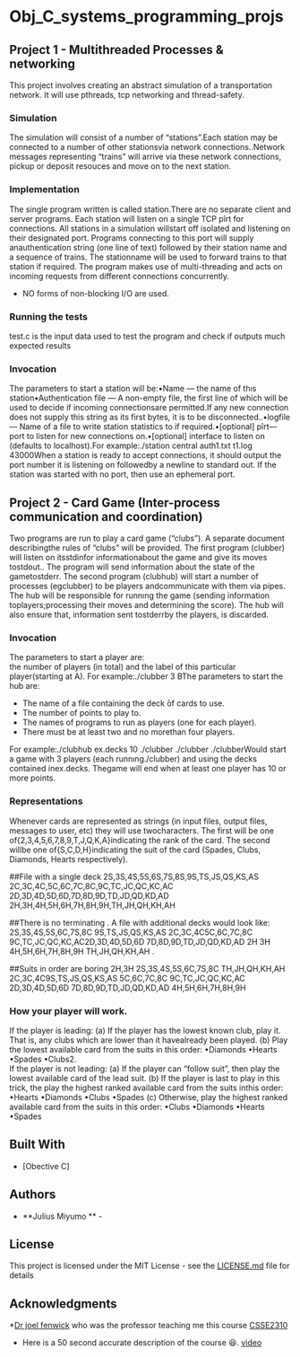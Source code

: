 # Obj_C_systems_programming_projs

## Project 1 - Multithreaded Processes & networking
This project involves creating an abstract simulation of a transportation network. It will use pthreads, tcp networking and thread-safety. 
### Simulation

The simulation will consist of a number of “stations”.Each station may be connected to a number of other stationsvia network connections..Network messages representing “trains” will arrive via these network connections, pickup or deposit resouces and move on to the next station.

### Implementation
The single program written is called station.There  are  no  separate  client  and  server  programs.  Each station will listen on a single TCP pîrt for connections.  All stations in a simulation willstart  off  isolated  and  listening  on  their  designated  port.   Programs  connecting  to  this  port  will  supply  anauthentication string (one line of text) followed by their station name and a sequence of trains.  The stationname will be used to forward trains to that station if required.  The program makes use of multi-threading and acts on incoming requests from different connections concurrently. 

* NO forms of non-blocking I/O are used.

### Running the tests

test.c is the input data used to test the program and check if outputs much expected results

### Invocation
The parameters to start a station will be:•Name — the name of thıs station•Authentication file — A non-empty file, the first line of which will be used to decide if incoming connectionsare permitted.If any new connection does not supply this string as its first bytes, it is to be disconnected..•logfile — Name of a file to write station statistics to if required.•[optional] pîrt— port to listen for new connections on.•[optional] interface to listen on (defaults to localhost).For example:./station central auth1.txt t1.log 43000When a station is ready to accept connections, it should output the port number it is listening on followedby a newline to standard out.  If the station was started with no port, then use an ephemeral port.

## Project 2 - Card Game (Inter-process communication and coordination)

Two programs are run to play a card game (“clubs”).  A separate document describingthe  rules  of  “clubs”  will  be  provided.
The  first  program  (clubber)  will  listen  on  itsstdinfor  informationabout the game and give its moves tostdout..
The program will send information about the state of the gametostderr.
The  second  program  (clubhub)  will  start  a  number  of  processes  (egclubber)  to  be  players  andcommunicate with them via pipes.
The hub will be responsible for runnıng the game (sending information toplayers;processing their moves and determining the score).
The hub will also ensure that, information sent tostderrby the players, is discarded.

### Invocation
The parameters to start a player are:  
the number of players (in total) and the label of this particular player(starting at A). 
For example:./clubber 3 BThe parameters to start the hub are:
* The name of a file containing the deck ̄of cards to use.
* The number of points to play to.
* The names of programs to run as players (one for each player).  
* There must be at least two and no morethan four players.

For example:./clubhub ex.decks 10 ./clubber ./clubber ./clubberWould start a game with 3 players (each runnıng./clubber) and using the decks contained inex.decks.  Thegame will end when at least one player has 10 or more points.

### Representations

Whenever cards are represented as strings (in input files, output files, messages to user, etc) they will use twocharacters.  The first will be one of{2,3,4,5,6,7,8,9,T,J,Q,K,A}indicating the rank of the card.  The second willbe one of{S,C,D,H}indicating the suit of the card (Spades, Clubs, Diamonds, Hearts respectively).

##File with a single deck
2S,3S,4S,5S,6S,7S,8S,9S,TS,JS,QS,KS,AS
2C,3C,4C,5C,6C,7C,8C,9C,TC,JC,QC,KC,AC
2D,3D,4D,5D,6D,7D,8D,9D,TD,JD,QD,KD,AD
2H,3H,4H,5H,6H,7H,8H,9H,TH,JH,QH,KH,AH

##There is no terminating .
A file with additional decks would look like:
2S,3S,4S,5S,6C,7S,8C
9S,TS,JS,QS,KS,AS
2C,3C,4C5C,6C,7C,8C
9C,TC,JC,QC,KC,AC2D,3D,4D,5D,6D
7D,8D,9D,TD,JD,QD,KD,AD
2H
3H
4H,5H,6H,7H,8H,9H
TH,JH,QH,KH,AH
.

##Suits in order are boring
2H,3H
2S,3S,4S,5S,6C,7S,8C
TH,JH,QH,KH,AH
2C,3C,4C9S,TS,JS,QS,KS,AS
5C,6C,7C,8C
9C,TC,JC,QC,KC,AC
2D,3D,4D,5D,6D
7D,8D,9D,TD,JD,QD,KD,AD
4H,5H,6H,7H,8H,9H

### How your player will work. 
If the player is leading:
(a)  If the player has the lowest known club,  play it.  That is,  any clubs which are lower than it havealready been played.
(b)  Play the lowest available card from the suits in this order:
    •Diamonds
    •Hearts
    •Spades
    •Clubs2.  
If the player is not leading:
(a)  If the player can “follow suit”, then play the lowest available card of the lead suit.
(b)  If the player is last to play in this trick, the play the highest ranked available card from the suits inthis order:
    •Hearts
    •Diamonds
    •Clubs
    •Spades
(c)  Otherwise, play the highest ranked available card from the suits in this order:
    •Clubs
    •Diamonds
    •Hearts
    •Spades
## Built With

* [Obective C]

## Authors

* **Julius Miyumo ** - 

## License

This project is licensed under the MIT License - see the [LICENSE.md](LICENSE.md) file for details

## Acknowledgments

*[Dr joel fenwick](https://github.com/joelfenwick) who was the professor teaching me this course [CSSE2310](http://uqreview.com/courses/csse2310/)
* Here is a 50 second accurate description of the course 😆. [video](https://www.youtube.com/watch?v=eJ7HP7fpnW8)  
